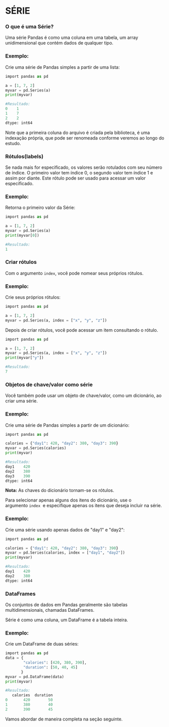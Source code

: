 # SÉRIE

### O que é uma Série?

Uma série Pandas é como uma coluna em uma tabela, um array unidimensional que contém dados de qualquer tipo.

### Exemplo:

Crie uma série de Pandas simples a partir de uma lista:

```python
import pandas as pd

a = [1, 7, 2]
myvar = pd.Series(a)
print(myvar)

#Resultado:
0    1
1    7
2    2
dtype: int64
```

Note que a primeira coluna do arquivo é criada pela biblioteca, é uma indexação própria, que pode ser renomeada conforme veremos ao longo do estudo.

### Rótulos(labels)

Se nada mais for especificado, os valores serão rotulados com seu número de índice. O primeiro valor tem índice 0, o segundo valor tem índice 1 e assim por diante. Este rótulo pode ser usado para acessar um valor especificado.

### Exemplo:

Retorna o primeiro valor da Série:

```python
import pandas as pd

a = [1, 7, 2]
myvar = pd.Series(a)
print(myvar[0])

#Resultado:
1
```

### Criar rótulos

Com o argumento `index`, você pode nomear seus próprios rótulos.

### Exemplo:

Crie seus próprios rótulos:

```python
import pandas as pd

a = [1, 7, 2]
myvar = pd.Series(a, index = ["x", "y", "z"])
```

Depois de criar rótulos, você pode acessar um item consultando o rótulo.

```python
import pandas as pd

a = [1, 7, 2]
myvar = pd.Series(a, index = ["x", "y", "z"])
print(myvar["y"])

#Resultado:
7
```

### Objetos de chave/valor como série

Você também pode usar um objeto de chave/valor, como um dicionário, ao criar uma série.

### Exemplo:

Crie uma série de Pandas simples a partir de um dicionário:

```python
import pandas as pd

calories = {"day1": 420, "day2": 380, "day3": 390}
myvar = pd.Series(calories)
print(myvar)

#Resultado:
day1    420
day2    380
day3    390
dtype: int64
```

**Nota:** As chaves do dicionário tornam-se os rótulos.

Para selecionar apenas alguns dos itens do dicionário, use o argumento `index`  e especifique apenas os itens que deseja incluir na série.

### Exemplo:

Crie uma série usando apenas dados de "day1" e "day2":

```python
import pandas as pd

calories = {"day1": 420, "day2": 380, "day3": 390}
myvar = pd.Series(calories, index = ["day1", "day2"])
print(myvar)

#Resultado:
day1    420
day2    380
dtype: int64
```

### DataFrames

Os conjuntos de dados em Pandas geralmente são tabelas multidimensionais, chamadas DataFrames.

Série é como uma coluna, um DataFrame é a tabela inteira.

### Exemplo:

Crie um DataFrame de duas séries:

```python
import pandas as pd
data = {
        "calories": [420, 380, 390],  
        "duration": [50, 40, 45]
       }
myvar = pd.DataFrame(data)
print(myvar)

#Resultado:
   calories  duration
0       420        50
1       380        40
2       390        45
```

Vamos abordar de maneira completa na seção seguinte.